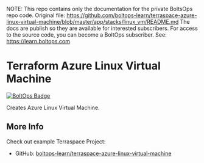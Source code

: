 <!-- note marker start -->
NOTE: This repo contains only the documentation for the private BoltsOps repo code.
Original file: https://github.com/boltops-learn/terraspace-azure-linux-virtual-machine/blob/master/app/stacks/linux_vm/README.md
The docs are publish so they are available for interested subscribers.
For access to the source code, you can become a BoltOps subscriber.
See: https://learn.boltops.com

<!-- note marker end -->

# Terraform Azure Linux Virtual Machine

[![BoltOps Badge](https://img.boltops.com/boltops/badges/boltops-badge.png)](https://www.boltops.com)

Creates Azure Linux Virtual Machine.

## More Info

Check out example Terraspace Project:

* GitHub: [boltops-learn/terraspace-azure-linux-virtual-machine](https://github.com/boltops-learn-docs/terraspace-azure-linux-virtual-machine)
